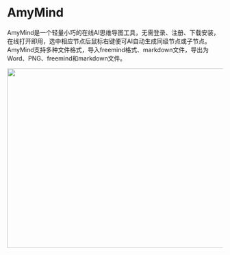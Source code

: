 # AmyMind

AmyMind是一个轻量小巧的在线AI思维导图工具，无需登录、注册、下载安装，在线打开即用，选中相应节点后鼠标右键便可AI自动生成同级节点或子节点。AmyMind支持多种文件格式，导入freemind格式、markdown文件，导出为Word、PNG、freemind和markdown文件。

<a class="js" href="https://ai-bot.cn/wp-content/uploads/2023/03/amymind-screenshot.png" data-fancybox="fancybox" data-caption=""><img class="alignnone size-full wp-image-954 loaded" src="https://ai-bot.cn/wp-content/uploads/2023/03/amymind-screenshot.png" alt="" width="800" height="418" data-src="https://ai-bot.cn/wp-content/uploads/2023/03/amymind-screenshot.png" data-was-processed="true" /></a>